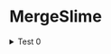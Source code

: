 # MergeSlime

<details>
<summary>Test 0</summary>

<h3>[Test 0.1]</h3>
<img src="https://github.com/HongDaHyun/MergeSlime/assets/101586627/e27fea1b-6d07-4084-bcd8-bd51743d64d2" width="360" alt="Test 0.1">
<br/>
- 반응형 디자인 구축<br/>
- 배경 오브젝트 생성&이동<br/>

<h3>[Test 0.2]</h3>
<img src="https://github.com/HongDaHyun/MergeSlime/assets/101586627/5c148d03-da7a-4484-aff8-c16516fbdafe" width="360" alt="Test 0.2">
<br/>
- 슬라임 이동<br/>
- Pop VFX<br/>

<h3>[Test 0.3]</h3>
- 슬라임 움직임 물리 적용<br/>
- 외곽선 생성<br/>

<h3>[Test 0.4.1]</h3>
- 드래그 기능 구현<br/>
- 충돌 처리 Trigger -> Collision<br/>

<h3>[Test 0.4.2]</h3>
- 기본 머지 체크<br/>
- 코드 캡슐화 (최적화)<br/>

<h3>[Test 0.4.3]</h3>
<img src="https://github.com/HongDaHyun/MergeSlime/assets/101586627/86221272-82aa-43aa-97d9-ab0bba9a5e46" width="360" alt="Test 0.4.3">
<br/>
- 슬라임 레벨 크기<br/>
- VFX (머지 -> 팝, 돈텍스트 -> 팝업)<br/>
- 돈(코인)<br/>
- 마이닝 기능<br/>

<h3>[Test 0.5]</h3>
- Base UI 패널 제작<br/>
- 패널 탭 기능 제작<br/>
- 데이터 최적화<br/>
- 돈 관련 수식 적용<br/>

<h3>[Test 0.6]</h3>
- 슬라임 8종 추가<br/>
- 스페셜 슬라임 2종 추가<br/>
- 슬라임 크기 계산 공식 정립<br/>

<h3>[Test 0.7]</h3>
<img src="https://github.com/HongDaHyun/MergeSlime/assets/101586627/aad6b2c0-e019-463e-8b3b-0655b0ddca7e" width="360" alt="Test 0.7">
<br/>
- 업그레이드 UI 제작<br/>
- 업그레이드(운) 제작<br/>
- 희귀 슬라임 등장 확률 공식 정립<br/>
- 머지 조건 수정<br/>

<h3>[Test 0.7.1]</h3>
- 업그레이드[1] 구현<br/>
- 업그레이드[2] 구현<br/>
- 돈 텍스트 sfx 크기 조절<br/>
- 확률 관련 자료형 변환 (float -> int)<br/>

<h3>[Test 0.8]</h3>
- 세이브 기능 구현 완료<br/>
- 최근 접속 기록 갱신<br/>
- 마이닝 쿨타임 계산 버그 수정<br/>
- 특별 슬라임 관련 버그 수정<br/>

<h3>[Test 0.8.1]</h3>
- 컬렉션에 새 슬라임 추가 시 안내 UI 생성<br/>
- 슬라임 데이터 관련 통합<br/>
- 슬라임 저장&로드 방식 변경<br/>
- 마이닝 관련 공식 변경 에정<br/>

<h3>[Test 0.8.2]</h3>
<img src="https://github.com/HongDaHyun/MergeSlime/assets/101586627/9640e2a5-b6aa-457a-b882-25e2a71335f8" width="360" alt="Test 0.8.2">
<br/>
- 버튼 UI 이미지 추가<br/>

<h3>[Test 0.8.3]</h3>
- 슬라임 로드하는 과정에서 수집 초기화되는 버그 수정<br/>
- 업그레이드 로드 방식 최적화 (난이도 조정, 성능 ++)<br/>
- 레벨 디자인 (마이닝 관련)<br/>

<h3>[Test 0.9]</h3>
<img src="https://github.com/HongDaHyun/MergeSlime/assets/101586627/0ce16da7-37a1-4118-b5bf-6026d35b551f" width="360" alt="Test 0.9">
<br/>
- 콜렉션 UI 생성<br/>
- 기존 콜렉션 UI 생성<br/>
- upgrades[0] 변경 (Luck -> Supply)<br/>
- 최대 슬라임 수 제한<br/>
- 콜렉션에 슬라임 추가 시 Luck 증가<br/>
- SlimeData에 bool isSpecial 값 추가<br/>
- 업그레이드 UI에서 다음 증가 폭을 확인할 수 있음<br/>
- 투두리스트 추가<br/>
</details>
